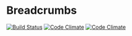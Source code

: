 # Breadcrumbs

[![Build Status](https://api.travis-ci.org/repositories/mcordingley/Breadcrumbs.svg)](https://travis-ci.org/mcordingley/Breadcrumbs)
[![Code Climate](https://codeclimate.com/github/mcordingley/Breadcrumbs/badges/gpa.svg)](https://codeclimate.com/github/mcordingley/Breadcrumbs)
[![Code Climate](https://codeclimate.com/github/mcordingley/Breadcrumbs/badges/coverage.svg)](https://codeclimate.com/github/mcordingley/Breadcrumbs)

